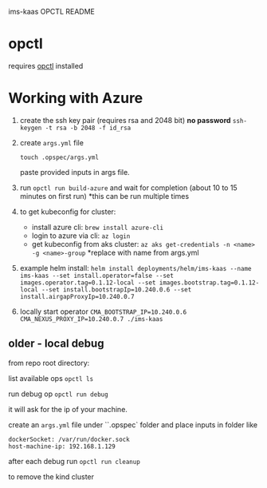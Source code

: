ims-kaas OPCTL README

# opctl

requires [opctl](https://opctl.io/docs/getting-started/opctl.html) installed

# Working with Azure

1. create the ssh key pair (requires rsa and 2048 bit)
    **no password**
    `ssh-keygen -t rsa -b 2048 -f id_rsa`
    
2. create `args.yml` file
    ```
    touch .opspec/args.yml
    ```
    paste provided inputs in args file.

3. run `opctl run build-azure` and wait for completion (about 10 to 15 minutes on first run)
    *this can be run multiple times
4. to get kubeconfig for cluster:
    - install azure cli: `brew install azure-cli`
    - login to azure via cli: `az login`
    - get kubeconfig from aks cluster: `az aks get-credentials -n <name> -g <name>-group` *replace with name from args.yml

5. example helm install: `helm install deployments/helm/ims-kaas --name ims-kaas --set install.operator=false --set images.operator.tag=0.1.12-local --set images.bootstrap.tag=0.1.12-local --set install.bootstrapIp=10.240.0.6 --set install.airgapProxyIp=10.240.0.7`

6. locally start operator `CMA_BOOTSTRAP_IP=10.240.0.6 CMA_NEXUS_PROXY_IP=10.240.0.7 ./ims-kaas`



## older - local debug

from repo root directory:

list available ops
`opctl ls`

run debug op
`opctl run debug`

it will ask for the ip of your machine.

create an `args.yml` file under ``.opspec` folder and place inputs in folder like

```
dockerSocket: /var/run/docker.sock
host-machine-ip: 192.168.1.129
```

after each debug run
`opctl run cleanup`

to remove the kind cluster
